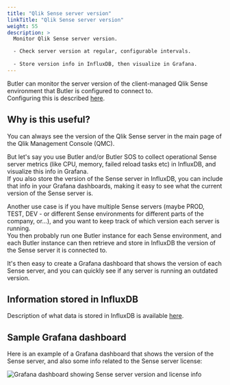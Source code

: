 ```yaml
---
title: "Qlik Sense server version"
linkTitle: "Qlik Sense server version"
weight: 55
description: >
  Monitor Qlik Sense server version.  

  - Check server version at regular, configurable intervals.
  
  - Store version info in InfluxDB, then visualize in Grafana.
---
```


Butler can monitor the server version of the client-managed Qlik Sense environment that Butler is configured to connect to.  
Configuring this is described [here](/docs/getting-started/setup/qlik-sense-server-version/).

## Why is this useful?

You can always see the version of the Qlik Sense server in the main page of the Qlik Management Console (QMC).

But let's say you use Butler and/or Butler SOS to collect operational Sense server metrics (like CPU, memory, failed reload tasks etc) in InfluxDB, and visualize this info in Grafana.  
If you also store the version of the Sense server in InfluxDB, you can include that info in your Grafana dashboards, making it easy to see what the current version of the Sense server is.

Another use case is if you have multiple Sense servers (maybe PROD, TEST, DEV - or different Sense environments for different parts of the company, or...), and you want to keep track of which version each server is running.  
You then probably run one Butler instance for each Sense environment, and each Butler instance can then retrieve and store in InfluxDB the version of the Sense server it is connected to.

It's then easy to create a Grafana dashboard that shows the version of each Sense server, and you can quickly see if any server is running an outdated version.

## Information stored in InfluxDB

Description of what data is stored in InfluxDB is available [here](/docs/reference/influxdb/#qlik-sense-server-version-info).

## Sample Grafana dashboard

Here is an example of a Grafana dashboard that shows the version of the Sense server, and also some info related to the Sense server license:

![Grafana dashboard showing Sense server version and license info](/img/butler-qlik-sense-version-license-in-grafana-1.png)